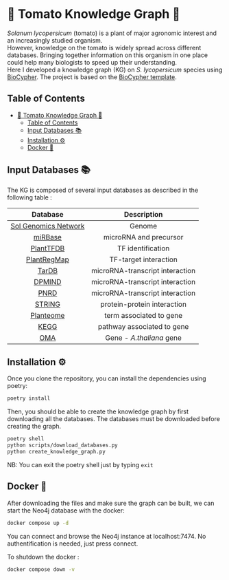 # 🍅 Tomato Knowledge Graph 🍅
*Solanum lycopersicum* (tomato) is a plant of major agronomic interest and an increasingly studied organism.  
However, knowledge on the tomato is widely spread across different databases. Bringing together information on this organism in one place could help many biologists to speed up their understanding.  
Here I developed a knowledge graph (KG) on *S. lycopersicum* species using [BioCypher](https://github.com/biocypher/biocypher). The project is based on the [BioCypher template](https://github.com/biocypher/project-template).
## Table of Contents
- [🍅 Tomato Knowledge Graph 🍅](#-tomato-knowledge-graph-)
  - [Table of Contents](#table-of-contents)
  - [Input Databases 📚](#input-databases-)
  - [Installation ⚙️](#installation-️)
  - [Docker 🐳](#docker-)
## Input Databases 📚
The KG is composed of several input databases as described in the following table : 

| Database      | Description |
| :---:        |    :----:   |
| [Sol Genomics Network](https://solgenomics.net/)      | Genome       |
| [miRBase](https://mirbase.org/)   |  microRNA and precursor       |
| [PlantTFDB](https://planttfdb.gao-lab.org/)   |  TF identification       |
| [PlantRegMap](https://plantregmap.gao-lab.org/)   |  TF-target interaction       |
| [TarDB](http://www.biosequencing.cn/TarDB/)   |  microRNA-transcript interaction       |
| [DPMIND](https://cbi.njau.edu.cn/DPMIND/)   |  microRNA-transcript interaction       |
| [PNRD](https://structuralbiology.cau.edu.cn/PNRD/index.php)   |  microRNA-transcript interaction        |
| [STRING](https://string-db.org/)  |  protein-protein interaction      |
| [Planteome](https://planteome.org/)  |  term associated to gene       |
| [KEGG](https://www.genome.jp/kegg/)   |  pathway associated to gene       |
| [OMA](https://omabrowser.org/oma/home/) | Gene - *A.thaliana* gene  |

## Installation ⚙️
Once you clone the repository, you can install the dependencies using poetry:

```bash
poetry install
```
Then, you should be able to create the knowledge graph by first downloading all the databases. 
The databases must be downloaded before creating the graph.

```bash
poetry shell
python scripts/download_databases.py
python create_knowledge_graph.py
```
NB: You can exit the poetry shell just by typing ```exit```

## Docker 🐳

After downloading the files and make sure the graph can be built, we can start the Neo4j database with the docker:

```bash
docker compose up -d
```
You can connect and browse the Neo4j instance at localhost:7474. No authentification is needed, just press connect.

To shutdown the docker : 
```bash
docker compose down -v
```